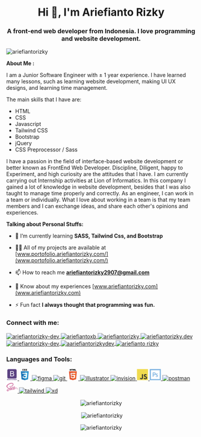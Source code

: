 <h1 align="center">Hi 👋, I'm Ariefianto Rizky</h1>
<h3 align="center">A front-end web developer from Indonesia. I love programming and website development.</h3>

<p align="left"> <img src="https://komarev.com/ghpvc/?username=ariefiantorizky&label=Profile%20views&color=009dff&style=flat-square" alt="ariefiantorizky" /> </p>

**About Me :**
<p>
  I am a Junior Software Engineer with ± 1 year experience.  I have learned many lessons, such as learning website development, making UI UX designs, and  learning time management.

 The main skills that I have are:
 - HTML 
 - CSS 
 - Javascript 
 - Tailwind CSS 
 - Bootstrap 
 - jQuery
 - CSS Preprocessor / Sass

 I have a passion in the field of interface-based website development or better known as FrontEnd Web Developer. Discipline, Diligent, happy to     Experiment, and high curiosity are the attitudes that I have. I am currently carrying out Internship activities at Lion of Informatics.  In this company I gained a lot of knowledge in website development, besides that I was also taught to manage time properly and correctly. As an engineer, I can work in a team or individually.  What I love about working in a team is that my team members and I can exchange ideas, and share each other's opinions and experiences.
</p>

**Talking about Personal Stuffs:**

- 🌱 I’m currently learning **SASS, Tailwind Css, and Bootstrap**

- 👨‍💻 All of my projects are available at [www.portofolio.ariefiantorizky.com/](www.portofolio.ariefiantorizky.com/)

- 📫 How to reach me **ariefiantorizky2907@gmail.com**

- 📄 Know about my experiences [www.ariefiantorizky.com](www.ariefiantorizky.com)

- ⚡ Fun fact **I always thought that programming was fun.**

<h3 align="left">Connect with me:</h3>
<p align="left">
  <a href="https://codepen.io/ariefiantorizky-dev" target="blank">
    <img align="center" src="https://raw.githubusercontent.com/rahuldkjain/github-profile-readme-generator/master/src/images/icons/Social/codepen.svg"       alt="ariefiantorizky-dev" height="30" width="40" />
  </a>
  <a href="https://twitter.com/ariefiantoxb" target="blank">
    <img align="center" src="https://raw.githubusercontent.com/rahuldkjain/github-profile-readme-generator/master/src/images/icons/Social/twitter.svg"       alt="ariefiantoxb" height="30" width="40" />
  </a>
  <a href="https://linkedin.com/in/ariefiantorizky" target="blank">
    <img align="center" src="https://raw.githubusercontent.com/rahuldkjain/github-profile-readme-generator/master/src/images/icons/Social/linked-in-alt.svg" alt="ariefiantorizky" height="30" width="40" />
  </a>
  <a href="https://instagram.com/ariefiantorizky.dev" target="blank">
    <img align="center" src="https://raw.githubusercontent.com/rahuldkjain/github-profile-readme-generator/master/src/images/icons/Social/instagram.svg"     alt="ariefiantorizky.dev" height="30" width="40" />
  </a>
  <a href="https://dribbble.com/ariefiantorizky-dev" target="blank">
    <img align="center" src="https://raw.githubusercontent.com/rahuldkjain/github-profile-readme-generator/master/src/images/icons/Social/dribbble.svg"       alt="ariefiantorizky-dev" height="30" width="40" />
  </a>
  <a href="https://www.behance.net/aariefiantorizkydev" target="blank">
    <img align="center" src="https://raw.githubusercontent.com/rahuldkjain/github-profile-readme-generator/master/src/images/icons/Social/behance.svg"       alt="aariefiantorizkydev" height="30" width="40" />
  </a>
  <a href="https://www.youtube.com/c/ariefianto rizky" target="blank">
    <img align="center" src="https://raw.githubusercontent.com/rahuldkjain/github-profile-readme-generator/master/src/images/icons/Social/youtube.svg"       alt="ariefianto rizky" height="30" width="40" />
  </a>
</p>

<h3 align="left">Languages and Tools:</h3>
<p align="left">
  <a href="https://getbootstrap.com" target="_blank"> 
    <img src="https://raw.githubusercontent.com/devicons/devicon/master/icons/bootstrap/bootstrap-plain-wordmark.svg" alt="bootstrap" width="30" height="30"/> 
  </a> 
  <a href="https://www.w3schools.com/css/" target="_blank"> 
    <img src="https://raw.githubusercontent.com/devicons/devicon/master/icons/css3/css3-original-wordmark.svg" alt="css3" width="30" height="30"/> 
  </a> 
  <a href="https://www.figma.com/" target="_blank"> 
    <img src="https://www.vectorlogo.zone/logos/figma/figma-icon.svg" alt="figma" width="30" height="30"/> 
  </a> 
  <a href="https://git-scm.com/" target="_blank"> 
    <img src="https://www.vectorlogo.zone/logos/git-scm/git-scm-icon.svg" alt="git" width="30" height="30"/> 
  </a> 
  <a href="https://www.w3.org/html/" target="_blank"> 
    <img src="https://raw.githubusercontent.com/devicons/devicon/master/icons/html5/html5-original-wordmark.svg" alt="html5" width="30" height="30"/>       </a> 
  <a href="https://www.adobe.com/in/products/illustrator.html" target="_blank"> 
    <img src="https://www.vectorlogo.zone/logos/adobe_illustrator/adobe_illustrator-icon.svg" alt="illustrator" width="30" height="30"/> 
  </a>
  <a href="https://www.invisionapp.com/" target="_blank"> 
    <img src="https://www.vectorlogo.zone/logos/invisionapp/invisionapp-icon.svg" alt="invision" width="30" height="30"/> 
  </a> 
  <a href="https://developer.mozilla.org/en-US/docs/Web/JavaScript" target="_blank"> 
    <img src="https://raw.githubusercontent.com/devicons/devicon/master/icons/javascript/javascript-original.svg" alt="javascript" width="30" height="30"/> 
  </a> 
  <a href="https://www.photoshop.com/en" target="_blank"> 
    <img src="https://raw.githubusercontent.com/devicons/devicon/master/icons/photoshop/photoshop-line.svg" alt="photoshop" width="30" height="30"/> 
  </a> 
  <a href="https://postman.com" target="_blank"> 
    <img src="https://www.vectorlogo.zone/logos/getpostman/getpostman-icon.svg" alt="postman" width="30" height="30"/> 
  </a> 
  <a href="https://sass-lang.com" target="_blank"> 
    <img src="https://raw.githubusercontent.com/devicons/devicon/master/icons/sass/sass-original.svg" alt="sass" width="30" height="30"/> 
  </a> 
  <a href="https://tailwindcss.com/" target="_blank"> 
    <img src="https://www.vectorlogo.zone/logos/tailwindcss/tailwindcss-icon.svg" alt="tailwind" width="30" height="30"/> 
  </a> 
  <a href="https://www.adobe.com/products/xd.html" target="_blank"> 
    <img src="https://cdn.worldvectorlogo.com/logos/adobe-xd.svg" alt="xd" width="30" height="30"/> 
  </a> 
</p>

<div align="center" width="100%">
  <p><img align="center" src="https://github-readme-stats.vercel.app/api/top-langs?username=ariefiantorizky&show_icons=true&theme=onedark&title_color=ffffff&text_color=ffffff&locale=id&layout=compact" alt="ariefiantorizky" /></p>
  
  <p>&nbsp;<img align="center" src="https://github-readme-stats.vercel.app/api?username=ariefiantorizky&show_icons=true&theme=onedark&title_color=ffffff&text_color=00ffbf&cache_seconds=1000&locale=id" alt="ariefiantorizky" /></p>

  <p><img align="center" src="https://github-readme-streak-stats.herokuapp.com/?user=ariefiantorizky&theme=dark" alt="ariefiantorizky" /></p>
</div>

